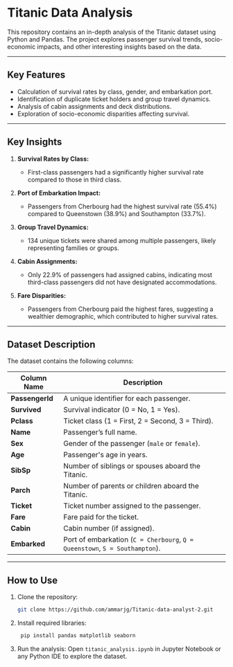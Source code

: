 # Titanic Data Analysis

This repository contains an in-depth analysis of the Titanic dataset using Python and Pandas. The project explores passenger survival trends, socio-economic impacts, and other interesting insights based on the data.

---

## Key Features
- Calculation of survival rates by class, gender, and embarkation port.
- Identification of duplicate ticket holders and group travel dynamics.
- Analysis of cabin assignments and deck distributions.
- Exploration of socio-economic disparities affecting survival.

---

## Key Insights
1. **Survival Rates by Class:**
   - First-class passengers had a significantly higher survival rate compared to those in third class.

2. **Port of Embarkation Impact:**
   - Passengers from Cherbourg had the highest survival rate (55.4%) compared to Queenstown (38.9%) and Southampton (33.7%).

3. **Group Travel Dynamics:**
   - 134 unique tickets were shared among multiple passengers, likely representing families or groups.

4. **Cabin Assignments:**
   - Only 22.9% of passengers had assigned cabins, indicating most third-class passengers did not have designated accommodations.

5. **Fare Disparities:**
   - Passengers from Cherbourg paid the highest fares, suggesting a wealthier demographic, which contributed to higher survival rates.

---

## Dataset Description

The dataset contains the following columns:

| Column Name   | Description |
|---------------|-------------|
| **PassengerId** | A unique identifier for each passenger. |
| **Survived**   | Survival indicator (0 = No, 1 = Yes). |
| **Pclass**     | Ticket class (1 = First, 2 = Second, 3 = Third). |
| **Name**       | Passenger’s full name. |
| **Sex**        | Gender of the passenger (`male` or `female`). |
| **Age**        | Passenger's age in years. |
| **SibSp**      | Number of siblings or spouses aboard the Titanic. |
| **Parch**      | Number of parents or children aboard the Titanic. |
| **Ticket**     | Ticket number assigned to the passenger. |
| **Fare**       | Fare paid for the ticket. |
| **Cabin**      | Cabin number (if assigned). |
| **Embarked**   | Port of embarkation (`C = Cherbourg`, `Q = Queenstown`, `S = Southampton`). |

---

## How to Use

1. Clone the repository:
   ```bash
   git clone https://github.com/ammarjg/Titanic-data-analyst-2.git

2. Install required libraries:
   ```bash
    pip install pandas matplotlib seaborn

3. Run the analysis:
Open `titanic_analysis.ipynb` in Jupyter Notebook or any Python IDE to explore the dataset.
